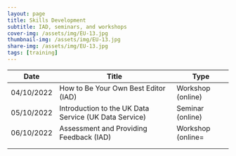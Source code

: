 ```yaml
---
layout: page
title: Skills Development
subtitle: IAD, seminars, and workshops
cover-img: /assets/img/EU-13.jpg
thumbnail-img: /assets/img/EU-13.jpg
share-img: /assets/img/EU-13.jpg
tags: [training]
---
```




| Date       | Title                                                 | Type              |
|------------|-------------------------------------------------------|-------------------|
| 04/10/2022 | How to Be Your Own Best Editor (IAD)                  | Workshop (online) |
| 05/10/2022 | Introduction to the UK Data Service (UK Data Service) | Seminar (online)  |
| 06/10/2022 | Assessment and Providing Feedback (IAD)               | Workshop (online= |
|            |                                                       |                   |
|            |                                                       |                   |
